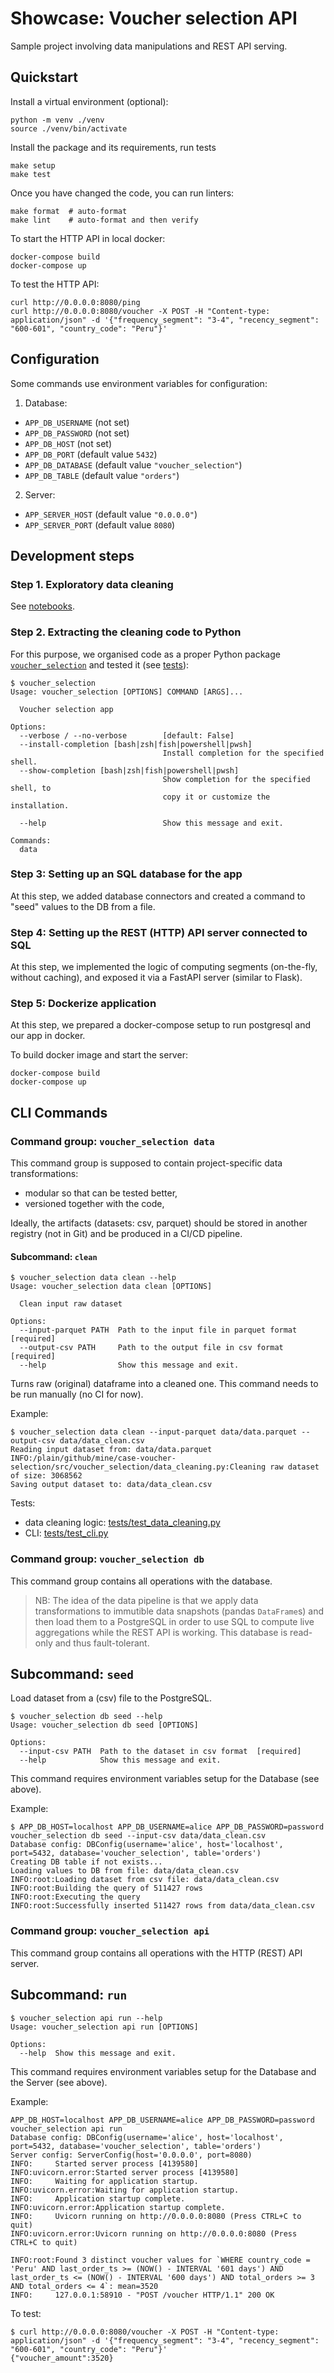 # Showcase: Voucher selection API

Sample project involving data manipulations and REST API serving.


## Quickstart

Install a virtual environment (optional):
```
python -m venv ./venv
source ./venv/bin/activate
```

Install the package and its requirements, run tests
```
make setup
make test
```

Once you have changed the code, you can run linters:
```
make format  # auto-format
make lint    # auto-format and then verify
```

To start the HTTP API in local docker:
```
docker-compose build
docker-compose up
```

To test the HTTP API:
```
curl http://0.0.0.0:8080/ping
curl http://0.0.0.0:8080/voucher -X POST -H "Content-type: application/json" -d '{"frequency_segment": "3-4", "recency_segment": "600-601", "country_code": "Peru"}'
```



## Configuration

Some commands use environment variables for configuration:
1. Database:
  - `APP_DB_USERNAME` (not set)
  - `APP_DB_PASSWORD` (not set)
  - `APP_DB_HOST` (not set)
  - `APP_DB_PORT` (default value `5432`)
  - `APP_DB_DATABASE` (default value `"voucher_selection"`)
  - `APP_DB_TABLE` (default value `"orders"`)
2. Server:
  - `APP_SERVER_HOST` (default value `"0.0.0.0"`)
  - `APP_SERVER_PORT` (default value `8080`)


## Development steps

### Step 1. Exploratory data cleaning

See [notebooks](notebooks).


### Step 2. Extracting the cleaning code to Python

For this purpose, we organised code as a proper Python package [`voucher_selection`](src/voucher_selection) and tested it (see [tests](src/tests)):
```
$ voucher_selection
Usage: voucher_selection [OPTIONS] COMMAND [ARGS]...

  Voucher selection app

Options:
  --verbose / --no-verbose        [default: False]
  --install-completion [bash|zsh|fish|powershell|pwsh]
                                  Install completion for the specified shell.
  --show-completion [bash|zsh|fish|powershell|pwsh]
                                  Show completion for the specified shell, to
                                  copy it or customize the installation.

  --help                          Show this message and exit.

Commands:
  data
```

### Step 3: Setting up an SQL database for the app
At this step, we added database connectors and created a command to "seed" values to the DB from a file.

### Step 4: Setting up the REST (HTTP) API server connected to SQL
At this step, we implemented the logic of computing segments (on-the-fly, without caching), and exposed it via a FastAPI server (similar to Flask).

### Step 5: Dockerize application
At this step, we prepared a docker-compose setup to run postgresql and our app in docker.

To build docker image and start the server:
```
docker-compose build
docker-compose up
```


## CLI Commands


### Command group: `voucher_selection data`
This command group is supposed to contain project-specific data transformations:
- modular so that can be tested better,
- versioned together with the code,

Ideally, the artifacts (datasets: csv, parquet) should be stored in another registry (not in Git) and be produced in a CI/CD pipeline.


#### Subcommand: `clean`
```
$ voucher_selection data clean --help
Usage: voucher_selection data clean [OPTIONS]

  Clean input raw dataset

Options:
  --input-parquet PATH  Path to the input file in parquet format  [required]
  --output-csv PATH     Path to the output file in csv format  [required]
  --help                Show this message and exit.
```

Turns raw (original) dataframe into a cleaned one. This command needs to be run manually (no CI for now).

Example:

```
$ voucher_selection data clean --input-parquet data/data.parquet --output-csv data/data_clean.csv
Reading input dataset from: data/data.parquet
INFO:/plain/github/mine/case-voucher-selection/src/voucher_selection/data_cleaning.py:Cleaning raw dataset of size: 3068562
Saving output dataset to: data/data_clean.csv
```

Tests:
- data cleaning logic: [tests/test_data_cleaning.py](tests/test_data_cleaning.py)
- CLI: [tests/test_cli.py](tests/test_cli.py)


### Command group: `voucher_selection db`
This command group contains all operations with the database.

> NB: The idea of the data pipeline is that we apply data transformations to immutible data snapshots (pandas `DataFrame`s) and then load them to a PostgreSQL in order to use SQL to compute live aggregations while the REST API is working. This database is read-only and thus fault-tolerant.


## Subcommand: `seed`

Load dataset from a (csv) file to the PostgreSQL.
```
$ voucher_selection db seed --help
Usage: voucher_selection db seed [OPTIONS]

Options:
  --input-csv PATH  Path to the dataset in csv format  [required]
  --help            Show this message and exit.
```

This command requires environment variables setup for the Database (see above).

Example:
```
$ APP_DB_HOST=localhost APP_DB_USERNAME=alice APP_DB_PASSWORD=password voucher_selection db seed --input-csv data/data_clean.csv
Database config: DBConfig(username='alice', host='localhost', port=5432, database='voucher_selection', table='orders')
Creating DB table if not exists...
Loading values to DB from file: data/data_clean.csv
INFO:root:Loading dataset from csv file: data/data_clean.csv
INFO:root:Building the query of 511427 rows
INFO:root:Executing the query
INFO:root:Successfully inserted 511427 rows from data/data_clean.csv
```


### Command group: `voucher_selection api`
This command group contains all operations with the HTTP (REST) API server.

## Subcommand: `run`

```
$ voucher_selection api run --help
Usage: voucher_selection api run [OPTIONS]

Options:
  --help  Show this message and exit.
```

This command requires environment variables setup for the Database and the Server (see above).

Example:
```
APP_DB_HOST=localhost APP_DB_USERNAME=alice APP_DB_PASSWORD=password voucher_selection api run
Database config: DBConfig(username='alice', host='localhost', port=5432, database='voucher_selection', table='orders')
Server config: ServerConfig(host='0.0.0.0', port=8080)
INFO:     Started server process [4139580]
INFO:uvicorn.error:Started server process [4139580]
INFO:     Waiting for application startup.
INFO:uvicorn.error:Waiting for application startup.
INFO:     Application startup complete.
INFO:uvicorn.error:Application startup complete.
INFO:     Uvicorn running on http://0.0.0.0:8080 (Press CTRL+C to quit)
INFO:uvicorn.error:Uvicorn running on http://0.0.0.0:8080 (Press CTRL+C to quit)

INFO:root:Found 3 distinct voucher values for `WHERE country_code = 'Peru' AND last_order_ts >= (NOW() - INTERVAL '601 days') AND last_order_ts <= (NOW() - INTERVAL '600 days') AND total_orders >= 3 AND total_orders <= 4`: mean=3520
INFO:     127.0.0.1:58910 - "POST /voucher HTTP/1.1" 200 OK
```

To test:
```
$ curl http://0.0.0.0:8080/voucher -X POST -H "Content-type: application/json" -d '{"frequency_segment": "3-4", "recency_segment": "600-601", "country_code": "Peru"}'
{"voucher_amount":3520}
```
